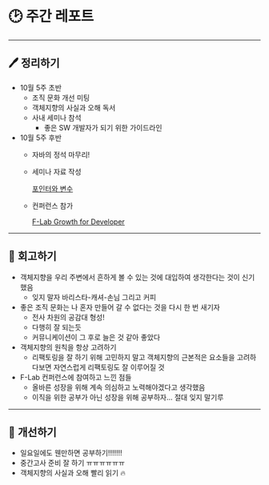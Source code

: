 # 🕑 주간 레포트

---

## 🖊 정리하기

- 10월 5주 초반
    - 조직 문화 개선 미팅
    - 객체지향의 사실과 오해 독서
    - 사내 세미나 참석
        - 좋은 SW 개발자가 되기 위한 가이드라인
- 10월 5주 후반
    - 자바의 정석 마무리!
    - 세미나 자료 작성
        
        [포인터와 변수](https://www.notion.so/f0ddf1b6f6a541f58eaa94efb1ac3fe6)
        
    - 컨퍼런스 참가
        
        [F-Lab Growth for Developer](https://www.notion.so/F-Lab-Growth-for-Developer-125efcc3e54643ce9de56a261276f41c)
        

---

## 💭 회고하기

- 객체지향을 우리 주변에서 흔하게 볼 수 있는 것에 대입하여 생각한다는 것이 신기했음
    - 잊지 말자 바리스타-캐셔-손님 그리고 커피
- 좋은 조직 문화는 나 혼자 만들어 갈 수 없다는 것을 다시  한 번 새기자
    - 전사 차원의 공감대 형성!
    - 다행히 잘 되는듯
    - 커뮤니케이션이 그 후로 늘은 것 같아 좋았다
- 객체지향의 원칙을 항상 고려하기
    - 리팩토링을 잘 하기 위해 고민하지 말고 객체지향의 근본적은 요소들을 고려하다보면 자연스럽게 리팩토링도 잘 이루어질 것
- F-Lab 컨퍼런스에 참여하고 느낀 점들
    - 올바른 성장을 위해 계속 의심하고 노력해야겠다고 생각했음
    - 이직을 위한 공부가 아닌 성장을 위해 공부하자... 절대 잊지 말기루

---

## 🥊 개선하기

- 일요일에도 웬만하면 공부하기!!!!!!!
- 중간고사 준비 잘 하기 ㅠㅠㅠㅠㅠㅠ
- 객체지향의 사실과 오해 빨리 읽기 🔥